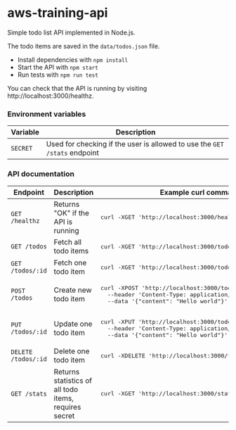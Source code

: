 # aws-training-api

Simple todo list API implemented in Node.js.

The todo items are saved in the `data/todos.json` file.

- Install dependencies with `npm install`
- Start the API with `npm start`
- Run tests with `npm run test`

You can check that the API is running by visiting http://localhost:3000/healthz.

### Environment variables

<table>
  <thead>
    <tr>
      <th>Variable</th>
      <th>Description</th>
    </tr>
  </thead>
  <tbody>
    <tr>
      <td><code>SECRET</code></td>
      <td>Used for checking if the user is allowed to use the <code>GET /stats</code> endpoint</td>
    </tr>
  </tbody>
</table>

### API documentation

<table>
  <thead>
    <tr>
      <th>Endpoint</th>
      <th>Description</th>
      <th>Example curl command</th>
    </tr>
  </thead>
  <tbody>
    <tr>
      <td><code>GET /healthz</code></td>
      <td>Returns "OK" if the API is running</td>
      <td><pre lang="bash">curl -XGET 'http://localhost:3000/healthz'</pre></td>
    </tr>
    <tr>
      <td><code>GET /todos</code></td>
      <td>Fetch all todo items</td>
      <td><pre lang="bash">curl -XGET 'http://localhost:3000/todos'</pre></td>
    </tr>
    <tr>
      <td><code>GET /todos/:id</code></td>
      <td>Fetch one todo item</td>
      <td><pre lang="bash">curl -XGET 'http://localhost:3000/todos/1'</pre></td>
    </tr>
    <tr>
      <td><code>POST /todos</code></td>
      <td>Create new todo item</td>
      <td>
        <pre lang="bash">curl -XPOST 'http://localhost:3000/todos' \
  --header 'Content-Type: application/json' \
  --data '{"content": "Hello world"}'</pre>
      </td>
    </tr>
    <tr>
      <td><code>PUT /todos/:id</code></td>
      <td>Update one todo item</td>
      <td>
        <pre lang="bash">curl -XPUT 'http://localhost:3000/todos/1' \
  --header 'Content-Type: application/json' \
  --data '{"content": "Hello world"}'</pre>
      </td>
    </tr>
    <tr>
      <td><code>DELETE /todos/:id</code></td>
      <td>Delete one todo item</td>
      <td><pre lang="bash">curl -XDELETE 'http://localhost:3000/todos/1'</pre></td>
    </tr>
    <tr>
      <td><code>GET /stats</code></td>
      <td>Returns statistics of all todo items, requires secret</td>
      <td><pre lang="bash">curl -XGET 'http://localhost:3000/stats?secret=verysecret'</pre></td>
    </tr>
  </tbody>
</table>
